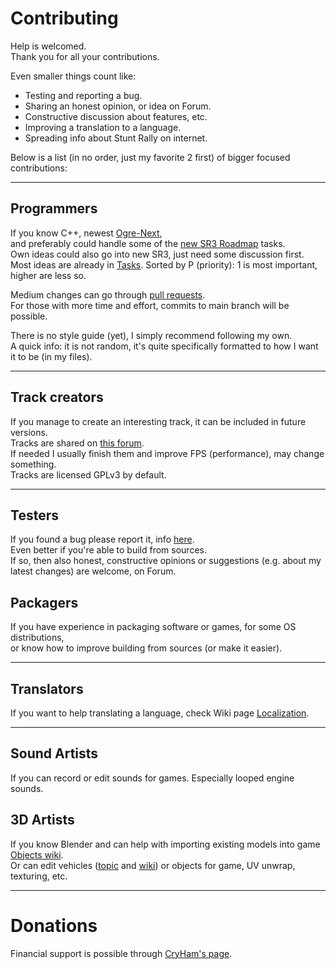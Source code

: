 
# Contributing

Help is welcomed.  
Thank you for all your contributions.

Even smaller things count like:
- Testing and reporting a bug.
- Sharing an honest opinion, or idea on Forum.
- Constructive discussion about features, etc.
- Improving a translation to a language.
- Spreading info about Stunt Rally on internet.


Below is a list (in no order, just my favorite 2 first)
of bigger focused contributions:

------------------------
## Programmers

If you know C++, newest [Ogre-Next](https://forums.ogre3d.org/viewforum.php?f=25),  
and preferably could handle some of the [new SR3 Roadmap](https://github.com/stuntrally/stuntrally3/blob/main/docs/Roadmap.md) tasks.  
Own ideas could also go into new SR3, just need some discussion first.  
Most ideas are already in [Tasks](https://stuntrally.tuxfamily.org/mantis/view_all_bug_page.php). Sorted by P (priority): 1 is most important, higher are less so.

Medium changes can go through [pull requests](https://github.com/stuntrally/stuntrally/pulls).  
For those with more time and effort, commits to main branch will be possible.

There is no style guide (yet), I simply recommend following my own.  
A quick info: it is not random, it's quite specifically formatted to how I want it to be (in my files).

------------------------
## Track creators

If you manage to create an interesting track, it can be included in future versions.  
Tracks are shared on [this forum](https://forum.freegamedev.net/viewforum.php?f=80).  
If needed I usually finish them and improve FPS (performance), may change something.  
Tracks are licensed GPLv3 by default.

------------------------
## Testers

If you found a bug please report it, info [here](docs/troubleshooting.md).  
Even better if you're able to build from sources.  
If so, then also honest, constructive opinions or suggestions (e.g. about my latest changes) are welcome, on Forum.

## Packagers

If you have experience in packaging software or games, for some OS distributions,  
or know how to improve building from sources (or make it easier).

------------------------
## Translators

If you want to help translating a language, check Wiki page [Localization](docs/localization.md).

------------------------
## Sound Artists

If you can record or edit sounds for games. Especially looped engine sounds.

## 3D Artists

If you know Blender and can help with importing existing models into game [Objects wiki](docs/objects.md).  
Or can edit vehicles ([topic](https://forum.freegamedev.net/viewtopic.php?f=80&t=18526) and [wiki](docs/carmodeling.md)) or objects for game, UV unwrap, texturing, etc.


------------------------
# Donations

Financial support is possible through [CryHam's page](https://cryham.tuxfamily.org/donate/).
